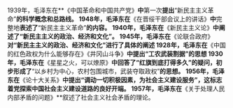 1939年，毛泽东在**《中国革命和中国共产党》**中**第一次**提出**“新民主主义革命”**的科学概念和总路线。
1948年，毛泽东在**《在晋绥干部会议上的讲话》**中**完整地**表述了**“新民主主义革命”**的内容。
1940年，毛泽东在**《新民主主义论》**中阐述了“新民主主义的政治、经济和文化”。
1945年，毛泽东在**《论联合政府》**对“新民主主义的政治、经济和文化”进行了具体的阐述
1928年，毛泽东在**《中国的红色政权为什么能够存在》《井冈山斗争》**中提出“工农武装割据”的思想
1930年，毛泽东在**《星星之火，可以燎原》**中回答了“红旗到底打得多久”的疑问，初步形成了**“以乡村为中心，农村包围城市，武装夺取政权”**的思想。
1956年，毛泽东在**《论十大关系》**中提出“调动一切积极因素，为社会主义建设服务”，这标志着党探索中国社会主义建设道路的良好开端。
1957年，毛泽东在**《关于处理人民内部矛盾的问题》**叙述了社会主义社会矛盾的理论。